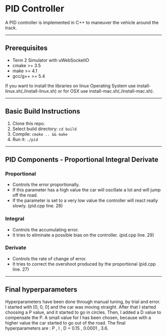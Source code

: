 # PID Controller

A PID controller is implemented in C++ to maneuver the vehicle around the track.

---

## Prerequisites

* Term 2 Simulator with uWebSocketIO
* cmake >= 3.5
* make >= 4.1
* gcc/g++ >= 5.4

If you want to install the libraries on linux Operating System use install-linux.sh(./install-linux.sh) or for OSX use install-mac.sh(./install-mac.sh).

---

## Basic Build Instructions

1. Clone this repo.
2. Select build directory: `cd build`
3. Compile: `cmake .. && make` 
4. Run it: `./pid `

---

## PID Components - Proportional Integral Derivate

### Proportional

- Controls the error proportionally. 
- If this parameter has a high value the car will oscillate a lot and will jump off the road. 
- If the parameter is set to a very low value the controller will react really slowly. (pid.cpp line. 28)

### Integral

 - Controls the accumulating error. 
 - It tries to eliminate a possible bias on the controller. (pid.cpp line. 29)

### Derivate

 - Controls the rate of change of error. 
 - It tries to correct the overshoot produced by the proportional (pid.cpp line. 27)

---

## Final hyperparameters

Hyperparameters have been done through manual tuning, by trial and error. I started with [0, 0, 0] and the car was moving straight. After that I started choosing a P value, and it started to go in circles. Then, I added a D value to compensate the P. A small value for I has been chosen, because with a higher value the car started to go out of the road. 
The final hyperparameters are : P , I , D = 0.15 , 0.0001 , 3.6.
